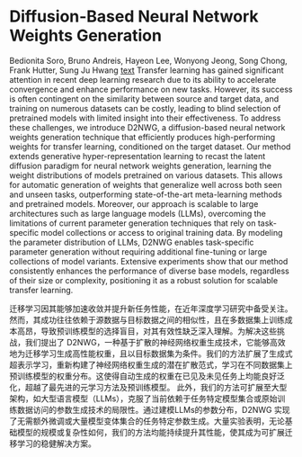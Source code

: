 # Diffusion-Based Neural Network Weights Generation
Bedionita Soro, Bruno Andreis, Hayeon Lee, Wonyong Jeong, Song Chong, Frank Hutter, Sung Ju Hwang
[text](https://arxiv.org/abs/2402.18153)
Transfer learning has gained significant attention in recent deep learning research due to its ability to accelerate convergence and enhance performance on new tasks. However, its success is often contingent on the similarity between source and target data, and training on numerous datasets can be costly, leading to blind selection of pretrained models with limited insight into their effectiveness. To address these challenges, we introduce D2NWG, a diffusion-based neural network weights generation technique that efficiently produces high-performing weights for transfer learning, conditioned on the target dataset. Our method extends generative hyper-representation learning to recast the latent diffusion paradigm for neural network weights generation, learning the weight distributions of models pretrained on various datasets. This allows for automatic generation of weights that generalize well across both seen and unseen tasks, outperforming state-of-the-art meta-learning methods and pretrained models. Moreover, our approach is scalable to large architectures such as large language models (LLMs), overcoming the limitations of current parameter generation techniques that rely on task-specific model collections or access to original training data. By modeling the parameter distribution of LLMs, D2NWG enables task-specific parameter generation without requiring additional fine-tuning or large collections of model variants. Extensive experiments show that our method consistently enhances the performance of diverse base models, regardless of their size or complexity, positioning it as a robust solution for scalable transfer learning.

迁移学习因其能够加速收敛并提升新任务性能，在近年深度学习研究中备受关注。然而，其成功往往依赖于源数据与目标数据之间的相似性，且在多数据集上训练成本高昂，导致预训练模型的选择盲目，对其有效性缺乏深入理解。为解决这些挑战，我们提出了 D2NWG，一种基于扩散的神经网络权重生成技术，它能够高效地为迁移学习生成高性能权重，且以目标数据集为条件。我们的方法扩展了生成式超表示学习，重新构建了神经网络权重生成的潜在扩散范式，学习在不同数据集上预训练模型的权重分布。这使得自动生成的权重在已见及未见任务上均能良好泛化，超越了最先进的元学习方法及预训练模型。 此外，我们的方法可扩展至大型架构，如大型语言模型（LLMs），克服了当前依赖于任务特定模型集合或原始训练数据访问的参数生成技术的局限性。通过建模LLMs的参数分布，D2NWG 实现了无需额外微调或大量模型变体集合的任务特定参数生成。大量实验表明，无论基础模型的规模或复杂性如何，我们的方法均能持续提升其性能，使其成为可扩展迁移学习的稳健解决方案。